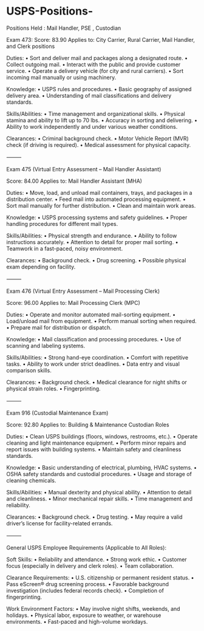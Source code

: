 # USPS-Positions-
Positions Held :
Mail Handler, PSE , Custodian

Exam 473:
Score: 83.90
Applies to: City Carrier, Rural Carrier, Mail Handler, and Clerk positions 

Duties:
	•	Sort and deliver mail and packages along a designated route.
	•	Collect outgoing mail.
	•	Interact with the public and provide customer service.
	•	Operate a delivery vehicle (for city and rural carriers).
	•	Sort incoming mail manually or using machinery.

Knowledge:
	•	USPS rules and procedures.
	•	Basic geography of assigned delivery area.
	•	Understanding of mail classifications and delivery standards.

Skills/Abilities:
	•	Time management and organizational skills.
	•	Physical stamina and ability to lift up to 70 lbs.
	•	Accuracy in sorting and delivering.
	•	Ability to work independently and under various weather conditions.

Clearances:
	•	Criminal background check.
	•	Motor Vehicle Report (MVR) check (if driving is required).
	•	Medical assessment for physical capacity.

⸻

Exam 475 (Virtual Entry Assessment – Mail Handler Assistant)

Score: 84.00
Applies to: Mail Handler Assistant (MHA)

Duties:
	•	Move, load, and unload mail containers, trays, and packages in a distribution center.
	•	Feed mail into automated processing equipment.
	•	Sort mail manually for further distribution.
	•	Clean and maintain work areas.

Knowledge:
	•	USPS processing systems and safety guidelines.
	•	Proper handling procedures for different mail types.

Skills/Abilities:
	•	Physical strength and endurance.
	•	Ability to follow instructions accurately.
	•	Attention to detail for proper mail sorting.
	•	Teamwork in a fast-paced, noisy environment.

Clearances:
	•	Background check.
	•	Drug screening.
	•	Possible physical exam depending on facility.

⸻

Exam 476 (Virtual Entry Assessment – Mail Processing Clerk)

Score: 96.00
Applies to: Mail Processing Clerk (MPC)

Duties:
	•	Operate and monitor automated mail-sorting equipment.
	•	Load/unload mail from equipment.
	•	Perform manual sorting when required.
	•	Prepare mail for distribution or dispatch.

Knowledge:
	•	Mail classification and processing procedures.
	•	Use of scanning and labeling systems.

Skills/Abilities:
	•	Strong hand-eye coordination.
	•	Comfort with repetitive tasks.
	•	Ability to work under strict deadlines.
	•	Data entry and visual comparison skills.

Clearances:
	•	Background check.
	•	Medical clearance for night shifts or physical strain roles.
	•	Fingerprinting.

⸻

Exam 916 (Custodial Maintenance Exam)

Score: 92.80
Applies to: Building & Maintenance Custodian Roles

Duties:
	•	Clean USPS buildings (floors, windows, restrooms, etc.).
	•	Operate cleaning and light maintenance equipment.
	•	Perform minor repairs and report issues with building systems.
	•	Maintain safety and cleanliness standards.

Knowledge:
	•	Basic understanding of electrical, plumbing, HVAC systems.
	•	OSHA safety standards and custodial procedures.
	•	Usage and storage of cleaning chemicals.

Skills/Abilities:
	•	Manual dexterity and physical ability.
	•	Attention to detail and cleanliness.
	•	Minor mechanical repair skills.
	•	Time management and reliability.

Clearances:
	•	Background check.
	•	Drug testing.
	•	May require a valid driver’s license for facility-related errands.

⸻

General USPS Employee Requirements (Applicable to All Roles):

Soft Skills:
	•	Reliability and attendance.
	•	Strong work ethic.
	•	Customer focus (especially in delivery and clerk roles).
	•	Team collaboration.

Clearance Requirements:
	•	U.S. citizenship or permanent resident status.
	•	Pass eScreen® drug screening process.
	•	Favorable background investigation (includes federal records check).
	•	Completion of fingerprinting.

Work Environment Factors:
	•	May involve night shifts, weekends, and holidays.
	•	Physical labor, exposure to weather, or warehouse environments.
	•	Fast-paced and high-volume workdays.
